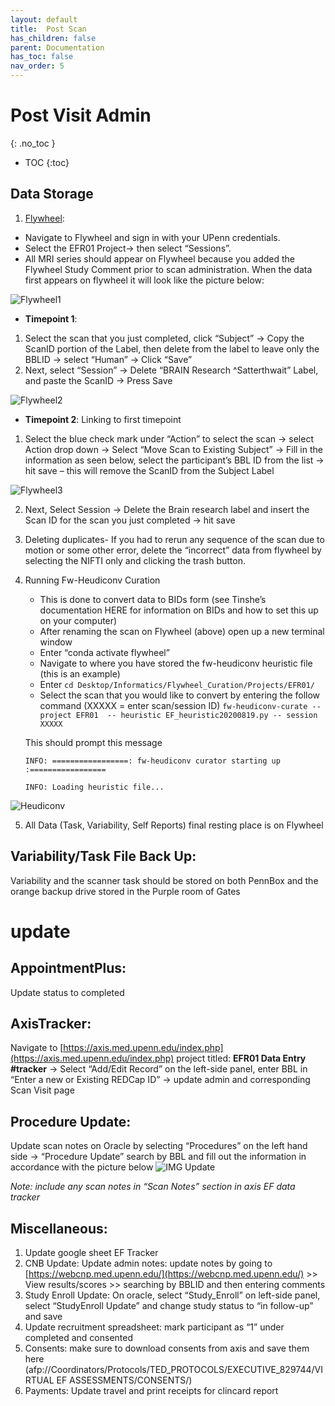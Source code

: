```yaml
---
layout: default
title:  Post Scan
has_children: false
parent: Documentation
has_toc: false
nav_order: 5
--- 
```


# Post Visit Admin
{: .no_toc }
* TOC
{:toc}

## Data Storage
1. [Flywheel](https://upenn.flywheel.io/): 
- Navigate to Flywheel and sign in with your UPenn credentials. 
- Select the EFR01 Project→ then select “Sessions”. 
- All MRI series should appear on Flywheel because you added the Flywheel Study Comment prior to scan administration. When the data first appears on flywheel it will look like the picture below:
<img src="/executivefunction/assets/images/EF41.png" alt="Flywheel1">

- **Timepoint 1**: 
1. Select the scan that you just completed, click “Subject” → Copy the ScanID portion of the Label, then delete from the label to leave only the BBLID → select “Human” → Click “Save”
2. Next, select “Session” → Delete “BRAIN Research ^Satterthwait” Label, and paste the ScanID → Press Save
 <img src="/executivefunction/assets/images/EF42.png" alt="Flywheel2">   

- **Timepoint 2**: Linking to first timepoint
1. Select the blue check mark under “Action” to select the scan → select Action drop down → Select “Move Scan to Existing Subject” → Fill in the information as seen below, select the participant’s BBL ID from the list → hit save – this will remove the ScanID from the Subject Label
 <img src="/executivefunction/assets/images/EF43.png" alt="Flywheel3">  

2. Next, Select Session → Delete the Brain research label and insert the Scan ID for the scan you just completed → hit save 
3. Deleting duplicates- If you had to rerun any sequence of the scan due to motion or some other error, delete the “incorrect” data from flywheel by selecting the NIFTI only and clicking the trash button.
4. Running Fw-Heudiconv Curation 
    - This is done to convert data to BIDs form (see Tinshe’s documentation HERE for information on BIDs and how to set this up on your computer)
    - After renaming the scan on Flywheel (above) open up a new terminal window
    - Enter “conda activate flywheel”
    - Navigate to where you have stored the fw-heudiconv heuristic file (this is an example) 
    - Enter ```cd Desktop/Informatics/Flywheel_Curation/Projects/EFR01/```
    - Select the scan that you would like to convert by entering the follow command (XXXXX = enter scan/session ID) 
    ```fw-heudiconv-curate -- project EFR01  -- heuristic EF_heuristic20200819.py -- session XXXXX```
    
    This should prompt this message 

    ```INFO: =================: fw-heudiconv curator starting up :=================```

    ```INFO: Loading heuristic file...```

<img src="/executivefunction/assets/images/fw-hcv.png" alt="Heudiconv">  

5. All Data (Task, Variability, Self Reports) final resting place is on Flywheel

## Variability/Task File Back Up: 
Variability and the scanner task should be stored on both PennBox and the orange backup drive stored in the Purple room of Gates
# update

## AppointmentPlus: 
Update status to completed

## AxisTracker: 
Navigate to [https://axis.med.upenn.edu/index.php](https://axis.med.upenn.edu/index.php) project titled: **EFR01 Data Entry #tracker** → Select “Add/Edit Record” on the left-side panel,  enter BBL in “Enter a new or Existing REDCap ID” → update admin and corresponding Scan Visit page

## Procedure Update: 
Update scan notes on Oracle by selecting “Procedures” on the left hand side → “Procedure Update” search by BBL and fill out the information in accordance with the picture below
<img src="/executivefunction/assets/images/EF44.png" alt="IMG Update">  

_Note: include any scan notes in “Scan Notes” section in axis EF data tracker_ 

## Miscellaneous: 
1. Update google sheet EF Tracker
2. CNB Update: Update admin notes: update notes by going to [https://webcnp.med.upenn.edu/](https://webcnp.med.upenn.edu/) >> View results/scores >> searching by BBLID and then entering comments 
3. Study Enroll Update: On oracle, select “Study_Enroll” on left-side panel, select “StudyEnroll Update” and change study status to “in follow-up” and save
4. Update recruitment spreadsheet: mark participant as “1” under completed and consented
5. Consents: make sure to download consents from axis and save them here (afp://Coordinators/Protocols/TED_PROTOCOLS/EXECUTIVE_829744/VIRTUAL EF ASSESSMENTS/CONSENTS/)
6. Payments: Update travel and print receipts for clincard report



